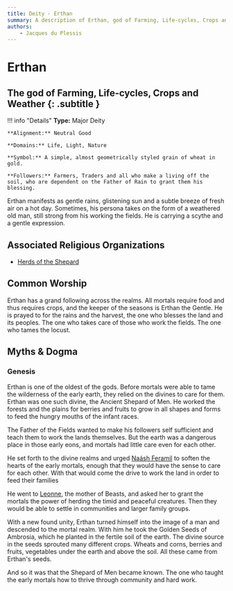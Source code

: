 ```yaml
---
title: Deity - Erthan
summary: A description of Erthan, god of Farming, Life-cycles, Crops and Weather.
authors:
    - Jacques du Plessis
---
```

# Erthan
## The god of Farming, Life-cycles, Crops and Weather {: .subtitle }

!!! info "Details"
    **Type:** Major Deity

    **Alignment:** Neutral Good

    **Domains:** Life, Light, Nature

    **Symbol:** A simple, almost geometrically styled grain of wheat in gold.

    **Followers:** Farmers, Traders and all who make a living off the soil, who are dependent on the Father of Rain to grant them his blessing.

Erthan manifests as gentle rains, glistening sun and a subtle breeze of fresh air on a hot day.  Sometimes, his persona takes on the form of a weathered old man, still strong from his working the fields.  He is carrying a scythe and a gentle expression.

## Associated Religious Organizations
* [Herds of the Shepard](/religion/organizations/herds_of_the_shepherd)

## Common Worship
Erthan has a grand following across the realms. All mortals require food and thus requires crops, and the keeper of the seasons is Erthan the Gentle. He is prayed to for the rains and the harvest, the one who blesses the land and its peoples. The one who takes care of those who work the fields. The one who tames the locust.

## Myths & Dogma
### Genesis
Erthan is one of the oldest of the gods. Before mortals were able to tame the wilderness of the early earth, they relied on the divines to care for them. Erthan was one such divine, the Ancient Shepard of Men. He worked the forests and the plains for berries and fruits to grow in all shapes and forms to feed the hungry mouths of the infant races.

The Father of the Fields wanted to make his followers self sufficient and teach them to work the lands themselves. But the earth was a dangerous place in those early eons, and mortals had little care even for each other.

He set forth to the divine realms and urged [Naásh Feramil](/religion/deities/naash_feramil) to soften the hearts of the early mortals, enough that they would have the sense to care for each other. With that would come the drive to work the land in order to feed their families

He went to [Leonne](/religion/deities/leonne), the mother of Beasts, and asked her to grant the mortals the power of herding the timid and peaceful creatures. Then they would be able to settle in communities and larger family groups.

With a new found unity, Erthan turned himself into the image of a man and descended to the mortal realm. With him he took the Golden Seeds of Ambrosia, which he planted in the fertile soil of the earth.  The divine source in the seeds sprouted many different crops. Wheats and corns, berries and fruits, vegetables under the earth and above the soil. All these came from Erthan's seeds.

And so it was that the Shepard of Men became known. The one who taught the early mortals how to thrive through community and hard work.